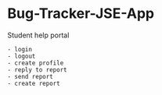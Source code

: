 # Bug-Tracker-JSE-App
Student help portal

	- login
	- logout
	- create profile
	- reply to report
	- send report
	- create report